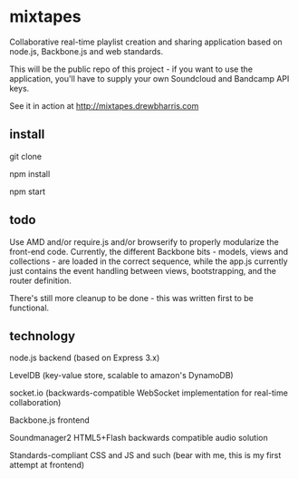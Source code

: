 mixtapes
========

Collaborative real-time playlist creation and sharing application based on node.js, Backbone.js and web standards.

This will be the public repo of this project - if you want to use the application, you'll have to supply your own Soundcloud and Bandcamp API keys.

See it in action at http://mixtapes.drewbharris.com

install
--------

git clone

npm install

npm start


todo
--------

Use AMD and/or require.js and/or browserify to properly modularize the front-end code.  Currently, the different 
Backbone bits - models, views and collections - are loaded in the correct sequence, while the app.js currently
just contains the event handling between views, bootstrapping, and the router definition.

There's still more cleanup to be done - this was written first to be functional.

technology
--------

node.js backend (based on Express 3.x)

LevelDB (key-value store, scalable to amazon's DynamoDB)

socket.io (backwards-compatible WebSocket implementation for real-time collaboration)

Backbone.js frontend

Soundmanager2 HTML5+Flash backwards compatible audio solution

Standards-compliant CSS and JS and such (bear with me, this is my first attempt at frontend)
